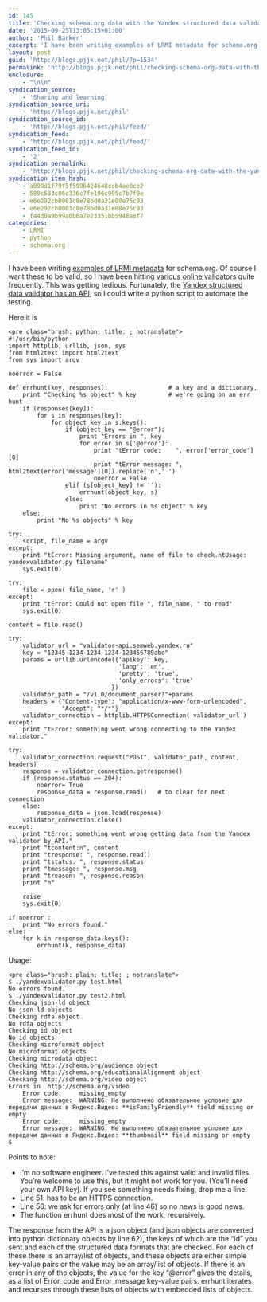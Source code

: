 ```yaml
---
id: 145
title: 'Checking schema.org data with the Yandex structured data validator API'
date: '2015-09-25T13:05:15+01:00'
author: 'Phil Barker'
excerpt: 'I have been writing examples of LRMI metadata for schema.org. Of course I want these to be valid, so I have been hitting various online validators quite frequently. This was getting tedious. Fortunately, the Yandex structured data validator has an API, so I could write a python script to automate the testing. Here it is &hellip; <a href="http://blogs.pjjk.net/phil/checking-schema-org-data-with-the-yandex-structured-data-validator-api/">Continue reading <span>Checking schema.org data with the Yandex structured data validator API</span> <span>&rarr;</span></a>'
layout: post
guid: 'http://blogs.pjjk.net/phil/?p=1534'
permalink: 'http://blogs.pjjk.net/phil/checking-schema-org-data-with-the-yandex-structured-data-validator-api/'
enclosure:
    - "\n\n"
syndication_source:
    - 'Sharing and learning'
syndication_source_uri:
    - 'http://blogs.pjjk.net/phil'
syndication_source_id:
    - 'http://blogs.pjjk.net/phil/feed/'
syndication_feed:
    - 'http://blogs.pjjk.net/phil/feed/'
syndication_feed_id:
    - '2'
syndication_permalink:
    - 'http://blogs.pjjk.net/phil/checking-schema-org-data-with-the-yandex-structured-data-validator-api/'
syndication_item_hash:
    - a099d1f79f5f5996424648ccb4ae0ce2
    - 589c533c06c336c7fe196c995c7b7f9e
    - e6e292cb0001c8e78bd0a31e08e75c93
    - e6e292cb0001c8e78bd0a31e08e75c93
    - f44d0a9b99a0b6a7e23351bb5948a8f7
categories:
    - LRMI
    - python
    - schema.org
---
```


I have been writing [examples of LRMI metadata](http://blogs.pjjk.net/phil/lrmi-examples-for-schema-org/) for schema.org. Of course I want these to be valid, so I have been hitting [various online validators](http://blogs.pjjk.net/phil/lrmi-schema-org-validation/) quite frequently. This was getting tedious. Fortunately, the [Yandex structured data validator has an API](https://tech.yandex.com/validator/), so I could write a python script to automate the testing.

Here it is

```
<pre class="brush: python; title: ; notranslate">
#!/usr/bin/python
import httplib, urllib, json, sys 
from html2text import html2text
from sys import argv

noerror = False

def errhunt(key, responses):                 # a key and a dictionary,  
    print "Checking %s object" % key         # we're going on an err hunt
    if (responses[key]):
        for s in responses[key]:             
            for object_key in s.keys(): 
                if (object_key == "@error"):              
                    print "Errors in ", key
                    for error in s['@error']:
                        print "tError code:    ", error['error_code'][0]
                        print "tError message: ", html2text(error['message'][0]).replace('n',' ')
                        noerror = False
                elif (s[object_key] != ''):
                    errhunt(object_key, s)
                else:
                    print "No errors in %s object" % key
    else:
        print "No %s objects" % key

try:
    script, file_name = argv 
except:
    print "tError: Missing argument, name of file to check.ntUsage: yandexvalidator.py filename"
    sys.exit(0)

try:
    file = open( file_name, 'r' )
except:
    print "tError: Could not open file ", file_name, " to read"
    sys.exit(0)

content = file.read()

try:
    validator_url = "validator-api.semweb.yandex.ru"
    key = "12345-1234-1234-1234-123456789abc"
    params = urllib.urlencode({'apikey': key, 
                               'lang': 'en', 
                               'pretty': 'true', 
                               'only_errors': 'true' 
                             })
    validator_path = "/v1.0/document_parser?"+params
    headers = {"Content-type": "application/x-www-form-urlencoded",
               "Accept": "*/*"}
    validator_connection = httplib.HTTPSConnection( validator_url )
except:
    print "tError: something went wrong connecting to the Yandex validator." 

try:
    validator_connection.request("POST", validator_path, content, headers)
    response = validator_connection.getresponse()
    if (response.status == 204):
        noerror= True
        response_data = response.read()   # to clear for next connection
    else:
        response_data = json.load(response)
    validator_connection.close()
except:
    print "tError: something went wrong getting data from the Yandex validator by API." 
    print "tcontent:n", content
    print "tresponse: ", response.read()
    print "tstatus: ", response.status
    print "tmessage: ", response.msg 
    print "treason: ", response.reason 
    print "n"

    raise
    sys.exit(0)

if noerror :
    print "No errors found."
else:
    for k in response_data.keys():
        errhunt(k, response_data)
```

Usage:

```
<pre class="brush: plain; title: ; notranslate">
$ ./yandexvalidator.py test.html
No errors found.
$ ./yandexvalidator.py test2.html
Checking json-ld object
No json-ld objects
Checking rdfa object
No rdfa objects
Checking id object
No id objects
Checking microformat object
No microformat objects
Checking microdata object
Checking http://schema.org/audience object
Checking http://schema.org/educationalAlignment object
Checking http://schema.org/video object
Errors in  http://schema.org/video
	Error code:     missing_empty
	Error message:  WARNING: Не выполнено обязательное условие для передачи данных в Яндекс.Видео: **isFamilyFriendly** field missing or empty  
	Error code:     missing_empty
	Error message:  WARNING: Не выполнено обязательное условие для передачи данных в Яндекс.Видео: **thumbnail** field missing or empty  
$ 
```

Points to note:

- I’m no software engineer. I’ve tested this against valid and invalid files. You’re welcome to use this, but it might not work for you. (You’ll need your own API key). If you see something needs fixing, drop me a line.
- Line 51: has to be an HTTPS connection.
- Line 58: we ask for errors only (at line 46) so no news is good news.
- The function errhunt does most of the work, recursively.

The response from the API is a json object (and json objects are converted into python dictionary objects by line 62), the keys of which are the “id” you sent and each of the structured data formats that are checked. For each of these there is an array/list of objects, and these objects are either simple key-value pairs or the value may be an array/list of objects. If there is an error in any of the objects, the value for the key “@error” gives the details, as a list of Error\_code and Error\_message key-value pairs. errhunt iterates and recurses through these lists of objects with embedded lists of objects.